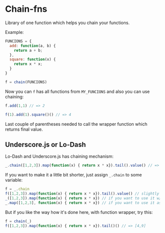 # Chain-fns

Library of one function which helps you chain your functions.

Example:

``` js
FUNCIONS = {
  add: function(a, b) {
    return a + b;
  },
  square: function(x) {
    return x * x;
  }
}

f = chain(FUNCIONS)
```

Now you can `f` has all functions from `MY_FUNCIONS` and also you can use chaining:

``` js
f.add(1,1) // => 2

f(1).add(1).square()() // => 4
```
Last couple of parentheses needed to call the wrapper function which returns final value.

## Underscore.js or Lo-Dash

Lo-Dash and Underscore.js has chaining mechanism:

``` js
_.chain([1,2,3]).map(function(x) { return x * x}).tail().value() // => [4,9]
```

If you want to make it a little bit shorter, just assign `_.chain` to some variable:

``` js
f = _.chain
f([1,2,3]).map(function(x) { return x * x}).tail().value() // slightly shorter chaining 
_([1,2,3]).map(function(x) { return x * x}) // if you want to use it w/o chaining
_.map([1,2,3], function(x) { return x * x}) // if you want to use it as a module
```

But if you like the way how it's done here, with function wrapper, try this:

``` js
f = chain(_)
f([1,2,3]).map(function(x) { return x * x}).tail()() // => [4,9]
```
